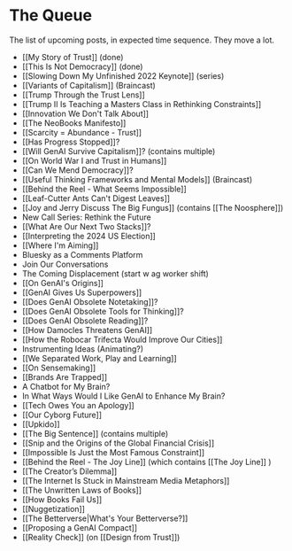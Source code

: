 # The Queue

The list of upcoming posts, in expected time sequence. They move a lot. 

- [[My Story of Trust]] (done) 
- [[This Is Not Democracy]] (done) 
- [[Slowing Down My Unfinished 2022 Keynote]] (series) 
- [[Variants of Capitalism]] (Braincast) 
- [[Trump Through the Trust Lens]] 
- [[Trump II Is Teaching a Masters Class in Rethinking Constraints]] 
- [[Innovation We Don't Talk About]] 
- [[The NeoBooks Manifesto]] 
- [[Scarcity = Abundance - Trust]] 
- [[Has Progress Stopped]]? 
- [[Will GenAI Survive Capitalism]]? (contains multiple) 
- [[On World War I and Trust in Humans]] 
- [[Can We Mend Democracy]]? 
- [[Useful Thinking Frameworks and Mental Models]] (Braincast) 
- [[Behind the Reel - What Seems Impossible]] 
- [[Leaf-Cutter Ants Can't Digest Leaves]] 
- [[Joy and Jerry Discuss The Big Fungus]] (contains [[The Noosphere]]) 
- New Call Series: Rethink the Future 
- [[What Are Our Next Two Stacks]]? 
- [[Interpreting the 2024 US Election]] 
- [[Where I'm Aiming]] 
- Bluesky as a Comments Platform 
- Join Our Conversations 
- The Coming Displacement (start w ag worker shift)
- [[On GenAI's Origins]] 
- [[GenAI Gives Us Superpowers]] 
- [[Does GenAI Obsolete Notetaking]]? 
- [[Does GenAI Obsolete Tools for Thinking]]? 
- [[Does GenAI Obsolete Reading]]? 
- [[How Damocles Threatens GenAI]] 
- [[How the Robocar Trifecta Would Improve Our Cities]] 
- Instrumenting Ideas (Animating?) 
- [[We Separated Work, Play and Learning]] 
- [[On Sensemaking]] 
- [[Brands Are Trapped]] 
- A Chatbot for My Brain? 
- In What Ways Would I Like GenAI to Enhance My Brain? 
- [[Tech Owes You an Apology]] 
- [[Our Cyborg Future]] 
- [[Upkido]] 
- [[The Big Sentence]] (contains multiple) 
- [[Snip and the Origins of the Global Financial Crisis]] 
- [[Impossible Is Just the Most Famous Constraint]] 
- [[Behind the Reel - The Joy Line]] (which contains [[The Joy Line]] ) 
- [[The Creator’s Dilemma]] 
- [[The Internet Is Stuck in Mainstream Media Metaphors]] 
- [[The Unwritten Laws of Books]] 
- [[How Books Fail Us]] 
- [[Nuggetization]] 
- [[The Betterverse|What's Your Betterverse?]] 
- [[Proposing a GenAI Compact]] 
- [[Reality Check]] (on [[Design from Trust]]) 